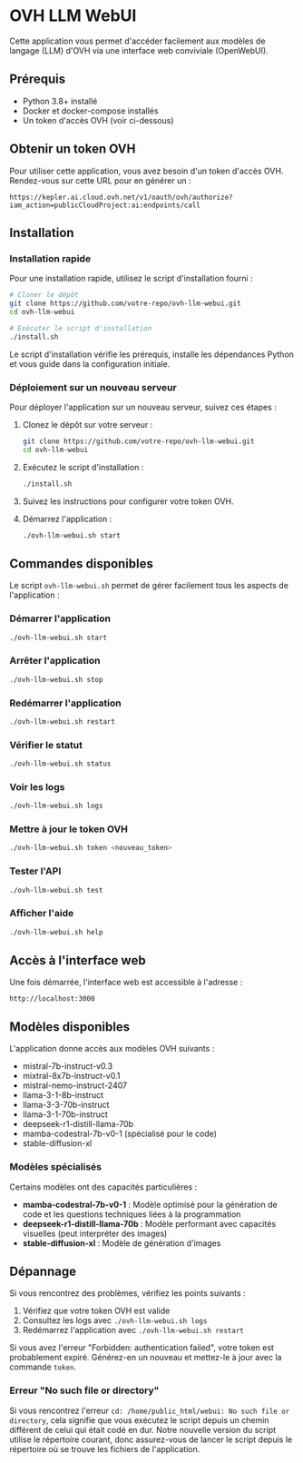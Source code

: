 # OVH LLM WebUI

Cette application vous permet d'accéder facilement aux modèles de langage (LLM) d'OVH via une interface web conviviale (OpenWebUI).

## Prérequis

- Python 3.8+ installé
- Docker et docker-compose installés
- Un token d'accès OVH (voir ci-dessous)

## Obtenir un token OVH

Pour utiliser cette application, vous avez besoin d'un token d'accès OVH. Rendez-vous sur cette URL pour en générer un :

```
https://kepler.ai.cloud.ovh.net/v1/oauth/ovh/authorize?iam_action=publicCloudProject:ai:endpoints/call
```

## Installation

### Installation rapide

Pour une installation rapide, utilisez le script d'installation fourni :

```bash
# Cloner le dépôt
git clone https://github.com/votre-repo/ovh-llm-webui.git
cd ovh-llm-webui

# Exécuter le script d'installation
./install.sh
```

Le script d'installation vérifie les prérequis, installe les dépendances Python et vous guide dans la configuration initiale.

### Déploiement sur un nouveau serveur

Pour déployer l'application sur un nouveau serveur, suivez ces étapes :

1. Clonez le dépôt sur votre serveur :
   ```bash
   git clone https://github.com/votre-repo/ovh-llm-webui.git
   cd ovh-llm-webui
   ```

2. Exécutez le script d'installation :
   ```bash
   ./install.sh
   ```

3. Suivez les instructions pour configurer votre token OVH.

4. Démarrez l'application :
   ```bash
   ./ovh-llm-webui.sh start
   ```

## Commandes disponibles

Le script `ovh-llm-webui.sh` permet de gérer facilement tous les aspects de l'application :

### Démarrer l'application

```bash
./ovh-llm-webui.sh start
```

### Arrêter l'application

```bash
./ovh-llm-webui.sh stop
```

### Redémarrer l'application

```bash
./ovh-llm-webui.sh restart
```

### Vérifier le statut

```bash
./ovh-llm-webui.sh status
```

### Voir les logs

```bash
./ovh-llm-webui.sh logs
```

### Mettre à jour le token OVH

```bash
./ovh-llm-webui.sh token <nouveau_token>
```

### Tester l'API

```bash
./ovh-llm-webui.sh test
```

### Afficher l'aide

```bash
./ovh-llm-webui.sh help
```

## Accès à l'interface web

Une fois démarrée, l'interface web est accessible à l'adresse :

```
http://localhost:3000
```

## Modèles disponibles

L'application donne accès aux modèles OVH suivants :

- mistral-7b-instruct-v0.3
- mixtral-8x7b-instruct-v0.1
- mistral-nemo-instruct-2407
- llama-3-1-8b-instruct
- llama-3-3-70b-instruct
- llama-3-1-70b-instruct
- deepseek-r1-distill-llama-70b
- mamba-codestral-7b-v0-1 (spécialisé pour le code)
- stable-diffusion-xl

### Modèles spécialisés

Certains modèles ont des capacités particulières :

- **mamba-codestral-7b-v0-1** : Modèle optimisé pour la génération de code et les questions techniques liées à la programmation
- **deepseek-r1-distill-llama-70b** : Modèle performant avec capacités visuelles (peut interpréter des images)
- **stable-diffusion-xl** : Modèle de génération d'images

## Dépannage

Si vous rencontrez des problèmes, vérifiez les points suivants :

1. Vérifiez que votre token OVH est valide
2. Consultez les logs avec `./ovh-llm-webui.sh logs`
3. Redémarrez l'application avec `./ovh-llm-webui.sh restart`

Si vous avez l'erreur "Forbidden: authentication failed", votre token est probablement expiré. Générez-en un nouveau et mettez-le à jour avec la commande `token`.

### Erreur "No such file or directory"

Si vous rencontrez l'erreur `cd: /home/public_html/webui: No such file or directory`, cela signifie que vous exécutez le script depuis un chemin différent de celui qui était codé en dur. Notre nouvelle version du script utilise le répertoire courant, donc assurez-vous de lancer le script depuis le répertoire où se trouve les fichiers de l'application.